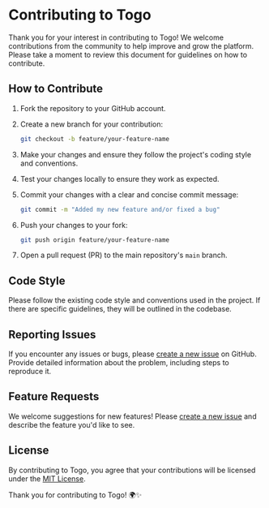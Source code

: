 # Contributing to Togo

Thank you for your interest in contributing to Togo! We welcome contributions from the community to help improve and grow the platform. Please take a moment to review this document for guidelines on how to contribute.

## How to Contribute

1. Fork the repository to your GitHub account.
2. Create a new branch for your contribution:

    ```bash
    git checkout -b feature/your-feature-name
    ```

3. Make your changes and ensure they follow the project's coding style and conventions.
4. Test your changes locally to ensure they work as expected.
5. Commit your changes with a clear and concise commit message:

    ```bash
    git commit -m "Added my new feature and/or fixed a bug"
    ```

6. Push your changes to your fork:

    ```bash
    git push origin feature/your-feature-name
    ```

7. Open a pull request (PR) to the main repository's `main` branch.

## Code Style

Please follow the existing code style and conventions used in the project. If there are specific guidelines, they will be outlined in the codebase.

## Reporting Issues

If you encounter any issues or bugs, please [create a new issue](https://github.com/MGuruNikhil/toGoWeb/issues) on GitHub. Provide detailed information about the problem, including steps to reproduce it.

## Feature Requests

We welcome suggestions for new features! Please [create a new issue](https://github.com/MGuruNikhil/toGoWeb/issues) and describe the feature you'd like to see.

## License

By contributing to Togo, you agree that your contributions will be licensed under the [MIT License](LICENSE.md).

Thank you for contributing to Togo! 🌍✨
